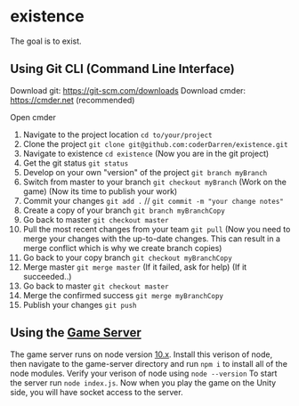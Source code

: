 # existence
The goal is to exist.

## Using Git CLI (Command Line Interface)

Download git: https://git-scm.com/downloads
Download cmder: https://cmder.net (recommended)

Open cmder

1. Navigate to the project location `cd to/your/project`
2. Clone the project `git clone git@github.com:coderDarren/existence.git`
3. Navigate to existence `cd existence`
(Now you are in the git project)
4. Get the git status `git status`
5. Develop on your own "version" of the project `git branch myBranch`
6. Switch from master to your branch `git checkout myBranch`
(Work on the game)
(Now its time to publish your work)
7. Commit your changes `git add .` // `git commit -m "your change notes"`
8. Create a copy of your branch `git branch myBranchCopy`
9. Go back to master `git checkout master`
10. Pull the most recent changes from your team `git pull`
(Now you need to merge your changes with the up-to-date changes. This can result in a merge conflict which is why we create branch copies)
11. Go back to your copy branch `git checkout myBranchCopy`
12. Merge master `git merge master`
(If it failed, ask for help)
(If it succeeded..)
13. Go back to master `git checkout master`
14. Merge the confirmed success `git merge myBranchCopy`
15. Publish your changes `git push`

## Using the [Game Server](game-server)

The game server runs on node version [10.x](https://nodejs.org/dist/latest-v10.x). Install this verison of node, then navigate to the game-server directory and run `npm i` to install all of the node modules. Verify your verison of node using `node --version` To start the server run `node index.js`. Now when you play the game on the Unity side, you will have socket access to the server.
